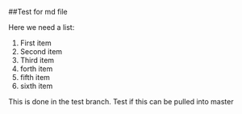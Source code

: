 ##Test for md file

Here we need a list:

1. First item
2. Second item
3. Third item
4. forth item
5. fifth item
6. sixth item

This is done in the test branch.
Test if this can be pulled into master
